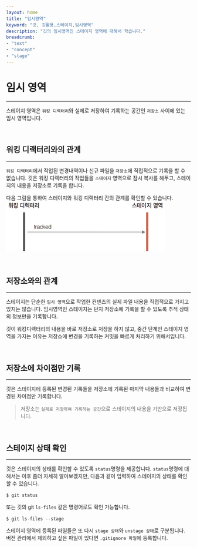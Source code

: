 ```yaml
---
layout: home
title: "임시영역"
keyword: "깃, 깃활용,스테이지,임시영역"
description: "깃의 임시영역인 스테이지 영역에 대해서 학습니다."
breadcrumb:
- "text"
- "concept"
- "stage"
---
```


# 임시 영역
---
스테이지 영역은 `워킹 디렉터리`와 실제로 저장하여 기록하는 공간인 `저장소` 사이에 있는 임시 영역입니다.  

<br>

## 워킹 디랙터리와의 관계
---
`워킹 디렉터리`에서 작업된 변경내역이나 신규 파일을 `저장소`에 직접적으로 기록을 할 수 없습니다. 
깃은 워킹 디렉터리의 작업들을 `스테이지` 영역으로 잠시 복사를 해두고, 스테이지의 내용을 저장소로 기록을 합니다.  

다음 그림을 통하여 스테이지와 워킹 디렉터리 간의 관계를 확인할 수 있습니다.  
![깃 스테이지와 워킹디렉터리 관계](./img/03-16.jpg) 

<br>

## 저장소와의 관계
---
스테이지는 단순한 `임시 영역`으로 작업한 컨덴츠의 실제 파일 내용을 직접적으로 가지고 있지는 않습니다.
임시영역인 스테이지는 단지 저장소에 기록을 할 수 있도록 추적 상태의 정보만을 기록합니다.  

깃이 워킹디렉터리의 내용을 바로 저장소로 저장을 하지 않고, 중간 단계인 스테이지 영역을 가지는 이유는 
저장소에 변경을 기록하는 커밋을 빠르게 처리하기 위해서입니다.  

<br>

## 저장소에 차이점만 기록
---
깃은 스테이지에 등록된 변경된 기록들을 저장소에 기록된 마지막 내용들과 비교하여 변경된 차이점만 기록합니다.  

> 저장소는 `실제로 저장하여 기록하는 공간`으로 스테이지의 내용을 기반으로 저장됩니다.  

<br>

## 스테이지 상태 확인
---
깃은 스테이지의 상태를 확인할 수 있도록 `status`명령을 제공합니다. `status`명령에 대해서는 이후 좀더 자세히 알아보겠지만, 다음과 같이 입력하여 스테이지의 상태를 확인 할 수 있습니다.  

```
$ git status
```
 
또는 깃의 git `ls-files` 같은 명령어로도 확인 가능합니다.  

```
$ git ls-files --stage
```

스테이지 영역에 등록된 파일들은 또 다시 `stage 상태`와 `unstage 상태`로 구분됩니다.  
버전 관리에서 제외하고 싶은 파일이 있다면 `.gitignore 파일`에 등록합니다.

<br>